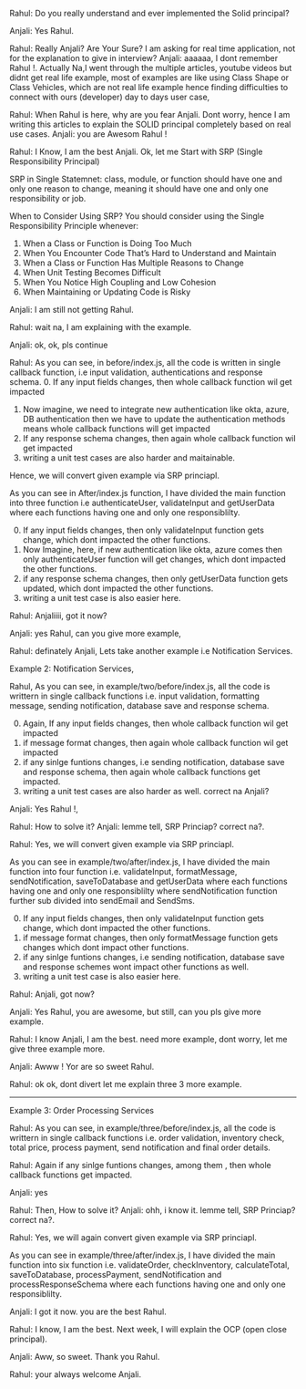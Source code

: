Rahul: Do you really understand and ever implemented the Solid principal?

Anjali: Yes Rahul.

Rahul: Really Anjali? Are Your Sure? I am asking for real time application, not for the explanation to give in interview?
Anjali: aaaaaa, I dont remember Rahul !. Actually Na,I went through the multiple articles, youtube videos but didnt get real life example, most of examples are like using Class Shape or Class Vehicles, which are not real life example hence finding difficulties to connect with ours (developer) day to days user case,

Rahul: When Rahul is here, why are you fear Anjali. Dont worry, hence I am writing this articles to explain the SOLID principal completely based on real use cases.
Anjali: you are Awesom Rahul !

Rahul: I Know, I am the best Anjali. Ok, let me Start with SRP (Single Responsibility Principal)


SRP in Single Statemnet:
class, module, or function should have one and only one reason to change, meaning it should have one and only one responsibility or job.


When to Consider Using SRP?
You should consider using the Single Responsibility Principle whenever:
1. When a Class or Function is Doing Too Much
2. When You Encounter Code That’s Hard to Understand and Maintain 
3. When a Class or Function Has Multiple Reasons to Change
4. When Unit Testing Becomes Difficult
5. When You Notice High Coupling and Low Cohesion
6. When Maintaining or Updating Code is Risky

Anjali: I am still not getting Rahul.

Rahul: wait na, I am explaining with the example.

Anjali: ok, ok, pls continue

Rahul: As you can see, in before/index.js, all the code is written in single callback function, i.e input validation, authentications and response schema. 
0. If any input fields changes, then whole callback function wil get impacted 
1. Now imagine, we need to integrate new authentication like okta, azure, DB authentication then  we have to update the authentication methods means whole callback functions will get impacted
2. If any response schema changes, then again whole callback function wil get impacted
3. writing a unit test cases are also harder and maitainable.

Hence, we will convert given example via SRP princiapl.

As you can see in After/index.js function, I have divided the main function into three function i.e authenticateUser, validateInput and getUserData where each functions having one and only one responsiblilty.

0. If any input fields changes, then only validateInput function gets change, which dont impacted the other functions.
1. Now Imagine, here, if new authentication like okta, azure comes then only authenticateUser function will get changes, which dont impacted the other functions.
2. if any response schema changes, then only getUserData function gets updated, which dont impacted the other functions.
3. writing a unit test case is also easier here.


Rahul: Anjaliiii, got it now?

Anjali: yes Rahul, can you give more example,

Rahul: definately Anjali, Lets take another example i.e Notification Services.

Example 2: Notification Services,

Rahul, As you can see, in example/two/before/index.js, all the code is writtern in single callback functions i.e. input validation, formatting message, sending notification, database save and response schema.

0. Again, If any input fields changes, then whole callback function wil get impacted 
1. if message format changes, then again whole callback function wil get impacted 
2. if any sinlge funtions changes, i.e sending notification, database save and response schema, then again whole callback functions get impacted. 
3. writing a unit test cases are also harder as well. correct na Anjali?

Anjali: Yes Rahul !,

Rahul: How to solve it?
Anjali: lemme tell, SRP Princiap? correct na?.

Rahul: Yes, we will convert given example via SRP princiapl.

As you can see in example/two/after/index.js, I have divided the main function into four function i.e. validateInput, formatMessage, sendNotification, saveToDatabase and getUserData where each functions having one and only one responsiblilty where sendNotification function further sub divided into sendEmail and SendSms.

0. If any input fields changes, then only validateInput function gets change, which dont impacted the other functions.
1. if message format changes, then only formatMessage function gets changes which dont impact other functions.
2. if any sinlge funtions changes, i.e sending notification, database save and response schemes wont impact other functions as well.
3. writing a unit test case is also easier here.

Rahul: Anjali, got now?

Anjali: Yes Rahul, you are awesome, but still, can you pls give more example.

Rahul: I know Anjali, I am the best. need more example, dont worry, let me give three example more.

Anjali: Awww ! Yor are so sweet Rahul.

Rahul: ok ok, dont divert let me explain three 3 more example.




____

Example 3: Order Processing Services


Rahul: As you can see, in example/three/before/index.js, all the code is writtern in single callback functions i.e. order validation, inventory check, total price, process payment, send notification and final order details.

Rahul: Again if any sinlge funtions changes, among them , then whole callback functions get impacted.

Anjali: yes

Rahul: Then, How to solve it?
Anjali: ohh, i know it. lemme tell, SRP Princiap? correct na?.

Rahul: Yes, we will again convert given example via SRP princiapl.

As you can see in example/three/after/index.js, I have divided the main function into six function i.e. validateOrder, checkInventory, calculateTotal, saveToDatabase, processPayment, sendNotification and processResponseSchema where each functions having one and only one responsiblilty.

Anjali: I got it now. you are the best Rahul.

Rahul: I know, I am the best. Next week, I will explain the OCP (open close principal).

Anjali: Aww, so sweet. Thank you Rahul.

Rahul: your always  welcome Anjali.